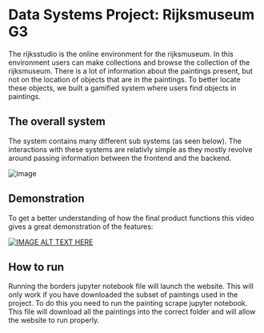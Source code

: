# Data Systems Project: Rijksmuseum G3

The rijksstudio is the online environment for the rijksmuseum. In this environment users can make collections and browse the collection of the rijksmuseum. There is a lot of information about the paintings present, but not on the location of objects that are in the paintings. To better locate these objects, we built a gamified system where users find objects in paintings.

## The overall system

The system contains many different sub systems (as seen below). The interactions with these systems are relativly simple as they mostly revolve around passing information between the frontend and the backend.

![image](https://i.imgur.com/X4mHjgK.png) 

## Demonstration

To get a better understanding of how the final product functions this video gives a great demonstration of the features: 


[![IMAGE ALT TEXT HERE](https://img.youtube.com/vi/E8GrbFkHlhU/0.jpg)](https://youtu.be/E8GrbFkHlhU)

## How to run

Running the borders jupyter notebook file will launch the website. This will only work if you have downloaded the subset of paintings used in the project. To do this you need to run the painting scrape jupyter notebook. This file will download all the paintings into the correct folder and will allow the website to run properly.
